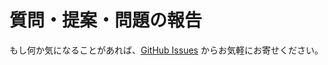 # 質問・提案・問題の報告

もし何か気になることがあれば、[GitHub Issues](https://github.com/kou029w/jest-hands-on/issues/new) からお気軽にお寄せください。
